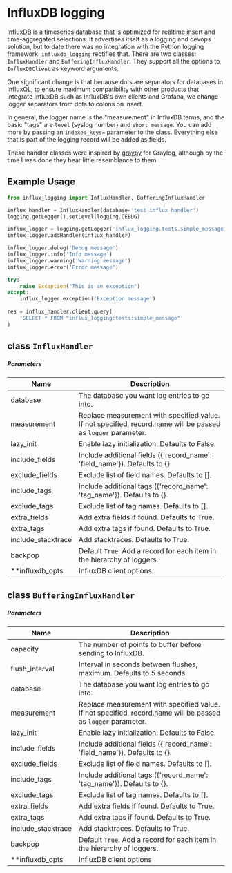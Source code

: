 # InfluxDB logging

[InfluxDB](https://www.influxdata.com/) is a timeseries database that is optimized for realtime 
insert and time-aggregated selections. It advertises itself as a logging and devops solution, but
to date there was no integration with the Python logging framework. `influxdb_logging` rectifies 
that. There are two classes: `InfluxHandler` and `BufferingInfluxHandler`. They support all the 
options to `InfluxDBClient` as keyword arguments.

One significant change is that because dots are separators for databases in InfluxQL, to ensure 
maximum compatibility with other products that integrate InfluxDB such as InfluxDB's own clients and
Grafana, we change logger separators from dots to colons on insert.

In general, the logger name is the "measurement" in InfluxDB terms, and the basic "tags" are `level` 
(syslog number) and `short_message`. You can add more by passing an `indexed_keys=` parameter to 
the class. Everything else that is part of the logging record will be added as fields. 

These handler classes were inspired by [graypy](https://github.com/severb/graypy) for Graylog,
although by the time I was done they bear little resemblance to them.  

## Example Usage

```python
from influx_logging import InfluxHandler, BufferingInfluxHandler

influx_handler = InfluxHandler(database='test_influx_handler')    
logging.getLogger().setLevel(logging.DEBUG)

influx_logger = logging.getLogger('influx_logging.tests.simple_message')
influx_logger.addHandler(influx_handler)

influx_logger.debug('Debug message')
influx_logger.info('Info message')
influx_logger.warning('Warning message')
influx_logger.error('Error message')

try:
    raise Exception("This is an exception")
except:
    influx_logger.exception('Exception message')
    
res = influx_handler.client.query(
    'SELECT * FROM "influx_logging:tests:simple_message"'
)
```

## class `InfluxHandler`

##### Parameters

|Name | Description |
|-----|-------------|
| database | The database you want log entries to go into. |
| measurement | Replace measurement with specified value. If not specified, record.name will be passed as `logger` parameter. |
| lazy_init | Enable lazy initialization. Defaults to False. |
| include_fields | Include additional fields ({'record_name': 'field_name'}). Defaults to {}. |
| exclude_fields | Exclude list of field names. Defaults to []. |
| include_tags | Include additional tags ({'record_name': 'tag_name'}). Defaults to {}. |
| exclude_tags | Exclude list of tag names. Defaults to []. |
| extra_fields | Add extra fields if found. Defaults to True. |
| extra_tags | Add extra tags if found. Defaults to True. |
| include_stacktrace | Add stacktraces. Defaults to True. |
| backpop | Default `True`. Add a record for each item in the hierarchy of loggers. |
| **influxdb_opts | InfluxDB client options |
  
## class `BufferingInfluxHandler`

##### Parameters

|Name | Description |
|-----|-------------|
| capacity | The number of points to buffer before sending to InfluxDB. |
| flush_interval | Interval in seconds between flushes, maximum. Defaults to 5 seconds |
| database | The database you want log entries to go into. |
| measurement | Replace measurement with specified value. If not specified, record.name will be passed as `logger` parameter. |
| lazy_init | Enable lazy initialization. Defaults to False. |
| include_fields | Include additional fields ({'record_name': 'field_name'}). Defaults to {}. |
| exclude_fields | Exclude list of field names. Defaults to []. |
| include_tags | Include additional tags ({'record_name': 'tag_name'}). Defaults to {}. |
| exclude_tags | Exclude list of tag names. Defaults to []. |
| extra_fields | Add extra fields if found. Defaults to True. |
| extra_tags | Add extra tags if found. Defaults to True. |
| include_stacktrace | Add stacktraces. Defaults to True. |
| backpop | Default `True`. Add a record for each item in the hierarchy of loggers. |
| **influxdb_opts | InfluxDB client options |

